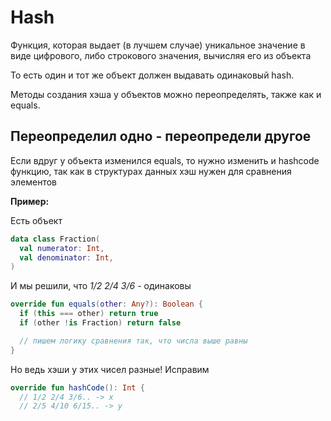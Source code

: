 # Hash

Функция, которая выдает (в лучшем случае) уникальное значение в виде цифрового, либо строкового значения, вычисляя его из объекта

То есть один и тот же объект должен выдавать одинаковый hash.

Методы создания хэша у объектов можно переопределять, также как и equals.

## Переопределил одно - переопредели другое 

Если вдруг у объекта изменился equals, то нужно изменить и hashcode функцию, так как в структурах данных хэш нужен для сравнения элементов

**Пример:**

Есть объект

```kotlin
data class Fraction(
  val numerator: Int,
  val denominator: Int,
)
```

И мы решили, что *1/2* *2/4* *3/6* - одинаковы

```kotlin
override fun equals(other: Any?): Boolean {
  if (this === other) return true
  if (other !is Fraction) return false

  // пишем логику сравнения так, что числа выше равны
}
```

Но ведь хэши у этих чисел разные! Исправим

```kotlin
override fun hashCode(): Int {
  // 1/2 2/4 3/6.. -> x
  // 2/5 4/10 6/15.. -> y
```